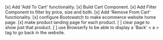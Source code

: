 [x] Add 'Add To Cart' functionality.
[x] Build Cart Component.
[x] Add Filter Component to filter by price, size and both.
[x] Add 'Remove From Cart' functionality.
[x] configure Bootswatch to make ecommerce website home page.
[x] make product landing page for each product.
[ ] clear page to show just that product.
[ ] use Browserfy to be able to display a 'Back' < a > tag to go back in the website.


